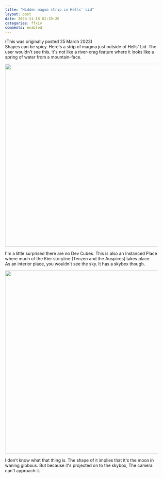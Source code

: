 ```yaml
---
title: "Hidden magma strip in Hells' Lid"
layout: post
date: 2024-11-18 02:39:26
categories: ffxiv
comments: enabled
---
```

(This was originally posted 25 March 2023)  
Shapes can be spicy. Here's a strip of magma just outside of Hells' Lid. The user wouldn't see this. It's not like a river-crag feature where it looks like a spring of water from a mountain-face.

<center><a href="https://raw.githubusercontent.com/Nox13last/nox13last.github.io/refs/heads/main/_uploads/Hells_Lid_1.png"><img src="https://raw.githubusercontent.com/Nox13last/nox13last.github.io/refs/heads/main/_uploads/Hells_Lid_1.png" width="600"></a></center>  

I'm a little surprised there are no Dev Cubes. This is also an Instanced Place where much of the Kier storyline (Tenzen and the Auspices) takes place.  
As an interior place, you wouldn't see the sky. It has a skybox though.  
<center><a href="https://raw.githubusercontent.com/Nox13last/nox13last.github.io/refs/heads/main/_uploads/Hells_Lid_2.png"><img src="https://raw.githubusercontent.com/Nox13last/nox13last.github.io/refs/heads/main/_uploads/Hells_Lid_2.png" width="600"></a></center>

I don't know what that thing is. The shape of it implies that it's the moon in waning gibbous. But because it's projected on to the skybox, The camera can't approach it.


